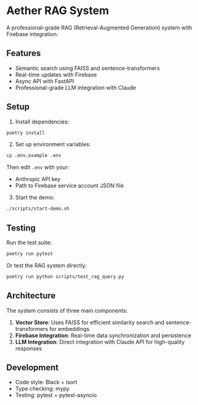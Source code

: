 # Aether RAG System

A professional-grade RAG (Retrieval-Augmented Generation) system with Firebase integration.

## Features

- Semantic search using FAISS and sentence-transformers
- Real-time updates with Firebase
- Async API with FastAPI
- Professional-grade LLM integration with Claude

## Setup

1. Install dependencies:
```bash
poetry install
```

2. Set up environment variables:
```bash
cp .env.example .env
```

Then edit `.env` with your:
- Anthropic API key
- Path to Firebase service account JSON file

3. Start the demo:
```bash
./scripts/start-demo.sh
```

## Testing

Run the test suite:
```bash
poetry run pytest
```

Or test the RAG system directly:
```bash
poetry run python scripts/test_rag_query.py
```

## Architecture

The system consists of three main components:

1. **Vector Store**: Uses FAISS for efficient similarity search and sentence-transformers for embeddings
2. **Firebase Integration**: Real-time data synchronization and persistence
3. **LLM Integration**: Direct integration with Claude API for high-quality responses

## Development

- Code style: Black + isort
- Type checking: mypy
- Testing: pytest + pytest-asyncio 
